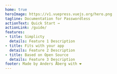 ```yaml
---
home: true
heroImage: https://v1.vuepress.vuejs.org/hero.png
tagline: Documentation for Passwordless
actionText: Quick Start →
actionLink: /guide/
features:
- title: Simplicty
  details: Feature 1 Description
- title: Fits with your app
  details: Feature 2 Description
- title: Based on Open Source
  details: Feature 3 Description
footer: Made by Anders Åberg with ❤️
---
```

